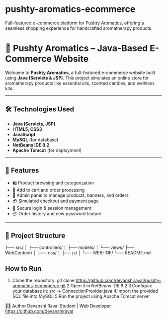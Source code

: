 # pushty-aromatics-ecommerce
Full-featured e-commerce platform for Pushty Aromatics, offering a seamless shopping experience for handcrafted aromatherapy products.
# 🌸 Pushty Aromatics – Java-Based E-Commerce Website

Welcome to **Pushty Aromatics**, a full-featured e-commerce website built using **Java (Servlets & JSP)**. This project simulates an online store for aromatherapy products like essential oils, scented candles, and wellness kits.

---

## 🛠️ Technologies Used

- **Java (Servlets, JSP)**
- **HTML5, CSS3**
- **JavaScript**
- **MySQL** (for database)
- **NetBeans IDE 8.2**
- **Apache Tomcat** (for deployment)

---

## 🔑 Features

- 🛍️ Product browsing and categorization  
- 🧾 Add to cart and order processing  
- 👤 Admin panel to manage products, banners, and orders  
- 💳 Simulated checkout and payment page  
- 🔐 Secure login & session management  
- 📦 Order history and new password feature  

---

## 📁 Project Structure

├── src/
│   ├── controllers/
│   ├── models/
│   └── views/
├── WebContent/
│   ├── css/
│   ├── js/
│   └── WEB-INF/
└── README.md


## How to Run
1. Clone the repository:
   git clone https://github.com/devanshiraval/pushty-aromatics-ecommerce.git
2.Open it in NetBeans IDE 8.2
3.Configure your database in:
  src → ConnectionProvider.java
4.Import the provided SQL file into MySQL
5.Run the project using Apache Tomcat server


👩‍💻 Author
Devanshi Raval
Student | Web Developer 
https://github.com/devanshiraval
